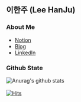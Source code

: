 ## 이한주 (Lee HanJu)

### About Me

  - [Notion](https://www.notion.so/2oneweek/230e4a8f7289440bbd19e84cd2bf7881)
  - [Blog](https://2oneweek.dev)
  - [LinkedIn](https://www.linkedin.com/in/%ED%95%9C%EC%A3%BC-%EC%9D%B4-7978aa210/)

### Github State
![Anurag's github stats](https://github-readme-stats.vercel.app/api?username=2-one-week&show_icons=true)
<br/>
<br/>
[![Hits](https://hits.seeyoufarm.com/api/count/incr/badge.svg?url=https%3A%2F%2Fgithub.com%2F2-one-week&count_bg=%2379C83D&title_bg=%23555555&icon=&icon_color=%23E7E7E7&title=&edge_flat=false)](https://hits.seeyoufarm.com)
